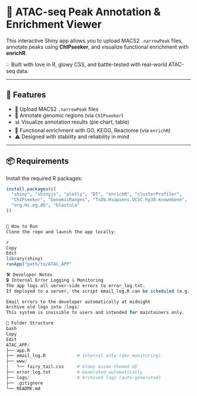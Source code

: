 # 🔬 ATAC-seq Peak Annotation & Enrichment Viewer

This interactive Shiny app allows you to upload MACS2 `.narrowPeak` files, annotate peaks using **ChIPseeker**, and visualize functional enrichment with **enrichR**.

💡 Built with love in R, glowy CSS, and battle-tested with real-world ATAC-seq data.

---

## 🚀 Features

- 📂 Upload MACS2 `.narrowPeak` files
- 🧬 Annotate genomic regions (via `ChIPseeker`)
- 📊 Visualize annotation results (pie chart, table)
- 🧠 Functional enrichment with GO, KEGG, Reactome (via `enrichR`)
- ⚠️ Designed with stability and reliability in mind

---

## 📦 Requirements

Install the required R packages:

```r
install.packages(c(
  "shiny", "shinyjs", "plotly", "DT", "enrichR", "clusterProfiler",
  "ChIPseeker", "GenomicRanges", "TxDb.Hsapiens.UCSC.hg38.knownGene",
  "org.Hs.eg.db", "blastula"
))


🧪 How to Run
Clone the repo and launch the app locally:

r
Copy
Edit
library(shiny)
runApp("path/to/ATAC_APP"

🛠️ Developer Notes
🔒 Internal Error Logging & Monitoring
The app logs all server-side errors to error_log.txt.
If deployed to a server, the script email_log.R can be scheduled (e.g. with cron or taskscheduleR) to:

Email errors to the developer automatically at midnight
Archive old logs into /logs/
This system is invisible to users and intended for maintainers only.

📁 Folder Structure
bash
Copy
Edit
ATAC_APP/
├── app.R
├── email_log.R            # Internal only (dev monitoring)
├── www/
│   └── fairy_tail.css     # Glowy anime-themed UI
├── error_log.txt          # Generated automatically
├── logs/                  # Archived logs (auto-generated)
├── .gitignore
└── README.md
